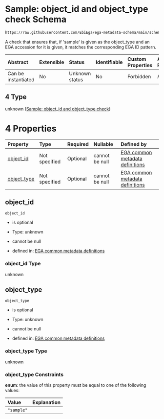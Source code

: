 # Sample: object\_id and object\_type check Schema

```txt
https://raw.githubusercontent.com/EbiEga/ega-metadata-schema/main/schemas/EGA.common-definitions.json#/definitions/object-id-and-object-type-check/anyOf/4
```

A check that ensures that, if 'sample' is given as the object\_type and an EGA accession for it is given, it matches the corresponding EGA ID pattern.

| Abstract            | Extensible | Status         | Identifiable | Custom Properties | Additional Properties | Access Restrictions | Defined In                                                                                           |
| :------------------ | :--------- | :------------- | :----------- | :---------------- | :-------------------- | :------------------ | :--------------------------------------------------------------------------------------------------- |
| Can be instantiated | No         | Unknown status | No           | Forbidden         | Allowed               | none                | [EGA.common-definitions.json\*](../../../schemas/EGA.common-definitions.json "open original schema") |

## 4 Type

unknown ([Sample: object\_id and object\_type check](ega-12-definitions-check-that-the-object_ids-accession-pattern-and-object_type-match-anyof-sample-object_id-and-object_type-check.md))

# 4 Properties

| Property                     | Type          | Required | Nullable       | Defined by                                                                                                                                                                                                                                                                                                                                                                         |
| :--------------------------- | :------------ | :------- | :------------- | :--------------------------------------------------------------------------------------------------------------------------------------------------------------------------------------------------------------------------------------------------------------------------------------------------------------------------------------------------------------------------------- |
| [object\_id](#object_id)     | Not specified | Optional | cannot be null | [EGA common metadata definitions](ega-12-definitions-check-that-the-object_ids-accession-pattern-and-object_type-match-anyof-sample-object_id-and-object_type-check-properties-object_id.md "https://raw.githubusercontent.com/EbiEga/ega-metadata-schema/main/schemas/EGA.common-definitions.json#/definitions/object-id-and-object-type-check/anyOf/4/properties/object_id")     |
| [object\_type](#object_type) | Not specified | Optional | cannot be null | [EGA common metadata definitions](ega-12-definitions-check-that-the-object_ids-accession-pattern-and-object_type-match-anyof-sample-object_id-and-object_type-check-properties-object_type.md "https://raw.githubusercontent.com/EbiEga/ega-metadata-schema/main/schemas/EGA.common-definitions.json#/definitions/object-id-and-object-type-check/anyOf/4/properties/object_type") |

## object\_id



`object_id`

*   is optional

*   Type: unknown

*   cannot be null

*   defined in: [EGA common metadata definitions](ega-12-definitions-check-that-the-object_ids-accession-pattern-and-object_type-match-anyof-sample-object_id-and-object_type-check-properties-object_id.md "https://raw.githubusercontent.com/EbiEga/ega-metadata-schema/main/schemas/EGA.common-definitions.json#/definitions/object-id-and-object-type-check/anyOf/4/properties/object_id")

### object\_id Type

unknown

## object\_type



`object_type`

*   is optional

*   Type: unknown

*   cannot be null

*   defined in: [EGA common metadata definitions](ega-12-definitions-check-that-the-object_ids-accession-pattern-and-object_type-match-anyof-sample-object_id-and-object_type-check-properties-object_type.md "https://raw.githubusercontent.com/EbiEga/ega-metadata-schema/main/schemas/EGA.common-definitions.json#/definitions/object-id-and-object-type-check/anyOf/4/properties/object_type")

### object\_type Type

unknown

### object\_type Constraints

**enum**: the value of this property must be equal to one of the following values:

| Value      | Explanation |
| :--------- | :---------- |
| `"sample"` |             |
